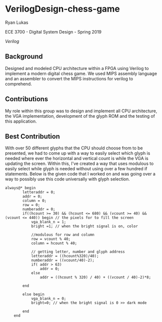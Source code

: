 VerilogDesign-chess-game
==============

Ryan Lukas

ECE 3700 - Digital System Design - Spring 2019

*Verilog*

Background
------------

Designed and modeled CPU architecture within a FPGA using Verilog to implement a modern digital chess game. We used MIPS assembly language and an assembler to convert the MIPS instructions for verilog to comprehend.

Contributions 
------------

My role within this group was to design and implement all CPU architecture, the VGA implementation, development of the glyph ROM and the testing of this application.

Best Contribution
------------

With over 50 different glyphs that the CPU should choose from to be presented, we had to come up with a way to easily select which glyph is needed where ever the horizontal and vertical count is while the VGA is updating the screen. Within this, I've created a way that uses modulous to easily select while glyph is needed without using over a few hundred if statements. Below is the given code that I worked on and was going over a way to possibly use this code universally with glyph selection.

```
always@* begin 
		letteraddr = 0; 
		addr = 0;
		column = 0;
		row = 0;
		numberaddr = 0;
		if((hcount >= 30) && (hcount <= 680) && (vcount >= 40) && (vcount <= 440)) begin // the pixels for to fill the screen
			vga_blank_n = 1;
			bright =1; // when the bright signal is on, color
			
			//modulous for row and column
			row = vcount % 40;
			column = hcount % 40;
			
			// getting letter, number and glyph address
			letteraddr = ((hcount%320)/40);
			numberaddr = ((vcount/40)-2);
			if( addr > 63)
				addr = 0;
			else
				addr = ((hcount % 320) / 40) + ((vcount / 40)-2)*8;
	
		end

		else begin 
			vga_blank_n = 0;
			bright=0; // when the bright signal is 0 >> dark mode
			
		end
	end

```

